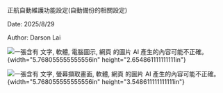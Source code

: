 正航自動維護功能設定(自動備份的相關設定)

Date: 2025/8/29

Author: Darson Lai

![一張含有 文字, 軟體, 電腦圖示, 網頁 的圖片 AI
產生的內容可能不正確。](media/media/image1.png){width="5.768055555555556in"
height="2.654861111111111in"}

![一張含有 文字, 螢幕擷取畫面, 軟體, 網頁 的圖片 AI
產生的內容可能不正確。](media/media/image2.png){width="5.768055555555556in"
height="3.548611111111111in"}
